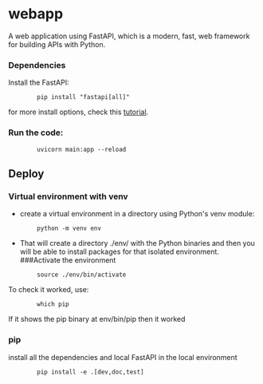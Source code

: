 # webapp


A web application using FastAPI, which is a modern, fast, web framework for building APIs with Python.

###  Dependencies
Install the FastAPI:
```
        pip install "fastapi[all]"
```
for more install options, check this <a href="https://fastapi.tiangolo.com/tutorial/" class="internal-link" target="_blank">tutorial</a>.

### Run the code:
```
        uvicorn main:app --reload
```

## Deploy
### Virtual environment with venv
* create a virtual environment in a directory using Python's venv module:
```
        python -m venv env
```
* That will create a directory ./env/ with the Python binaries and then you will be able to install packages for that isolated environment.
###Activate the environment
```
        source ./env/bin/activate
```
To check it worked, use:
```
        which pip
```
If it shows the pip binary at env/bin/pip then it worked

### pip
install all the dependencies and local FastAPI in the local environment
```
        pip install -e .[dev,doc,test]
```